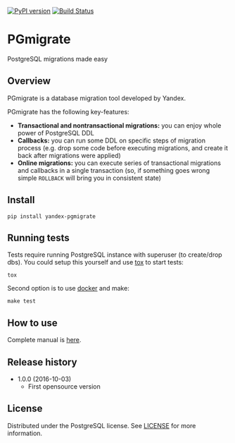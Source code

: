 [![PyPI version](https://badge.fury.io/py/yandex-pgmigrate.svg)](https://badge.fury.io/py/yandex-pgmigrate)
[![Build Status](https://travis-ci.org/yandex/pgmigrate.svg?branch=master)](https://travis-ci.org/yandex/pgmigrate)

# PGmigrate

PostgreSQL migrations made easy

## Overview

PGmigrate is a database migration tool developed by Yandex.

PGmigrate has the following key-features:

* **Transactional and nontransactional migrations:** you can enjoy whole power
of PostgreSQL DDL
* **Callbacks:** you can run some DDL on specific steps of migration process
(e.g. drop some code before executing migrations, and create it back after
migrations were applied)
* **Online migrations:** you can execute series of transactional migrations
and callbacks in a single transaction (so, if something goes wrong simple
`ROLLBACK` will bring you in consistent state)

## Install

```
pip install yandex-pgmigrate
```

## Running tests

Tests require running PostgreSQL instance with superuser (to create/drop dbs).
You could setup this yourself and use [tox](https://pypi.python.org/pypi/tox)
to start tests:
```
tox
```
Second option is to use [docker](https://www.docker.com) and make:
```
make test
```

## How to use

Complete manual is [here](doc/tutorial.md).

## Release history

* 1.0.0 (2016-10-03)
    * First opensource version

## License

Distributed under the PostgreSQL license. See [LICENSE](LICENSE) for more
information.

